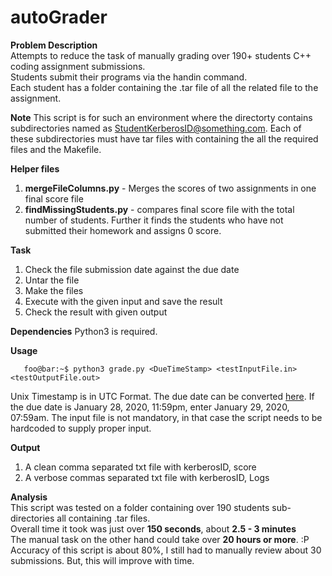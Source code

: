 # autoGrader
<strong>Problem Description</strong>\
Attempts to reduce the task of manually grading over 190+ students C++ coding assignment submissions.\
Students submit their programs via the handin command.\
Each student has a folder containing the .tar file of all the related file to the assignment.

<strong>Note</strong>
This script is for such an environment where the directorty contains subdirectories named as StudentKerberosID@something.com.
Each of these subdirectories must have tar files with containing the all the required files and the Makefile.

<strong>Helper files</strong>
1. <strong>mergeFileColumns.py</strong> - Merges the scores of two assignments in one final score file
2. <strong>findMissingStudents.py</strong> - compares final score file with the total number of students. Further it finds the students who have not submitted their homework and assigns 0 score.

<strong>Task</strong>
1. Check the file submission date against the due date
2. Untar the file
3. Make the files
4. Execute with the given input and save the result
5. Check the result with given output

<strong>Dependencies</strong>
Python3 is required.

<strong>Usage</strong>
```console
   foo@bar:~$ python3 grade.py <DueTimeStamp> <testInputFile.in> <testOutputFile.out>
```
Unix Timestamp is in UTC Format.
The due date can be converted [here](https://www.unixtimestamp.com/index.php).
If the due date is January 28, 2020, 11:59pm, enter January 29, 2020, 07:59am.
The input file is not mandatory, in that case the script needs to be hardcoded to supply proper input.

<strong>Output</strong>
1. A clean comma separated txt file with kerberosID, score
2. A verbose commas separated txt file with kerberosID, Logs

<strong>Analysis</strong>\
This script was tested on a folder containing over 190 students sub-directories all containing .tar files.\
Overall time it took was just over <strong>150 seconds</strong>, about <strong>2.5 - 3 minutes</strong>\
The manual task on the other hand could take over <strong>20 hours or more</strong>. :P
Accuracy of this script is about 80%, I still had to manually review about 30 submissions. But, this will improve with time.
